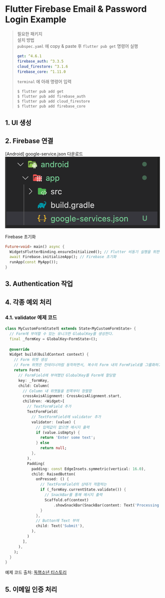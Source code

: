 # Flutter Firebase Email & Password Login Example

> 필요한 패키지  
> 설치 방법  
> `pubspec.yaml` 에 copy & paste 후 `flutter pub get` 명령어 실행
> ```yaml
> get: ^4.6.1
> firebase_auth: ^3.3.5
> cloud_firestore: ^3.1.6
> firebase_core: ^1.11.0
> ```
> `terminal` 에 아래 명령어 입력
> ```shell
> $ flutter pub add get
> $ flutter pub add firebase_auth
> $ flutter pub add cloud_firestore
> $ flutter pub add firebase_core
> ```
## 1. UI 생성

## 2. Firebase 연결
[Android]
google-service.json 다운로드  
<img src='assets/1.png'>

Firebase 초기화
```dart
Future<void> main() async {
  WidgetsFlutterBinding.ensureInitialized(); // Flutter 비동기 실행을 위한 코드
  await Firebase.initializeApp(); // Firebase 초기화
  runApp(const MyApp());
}
```

## 3. Authentication 작업

## 4. 각종 예외 처리
### 4.1. validator 예제 코드
```dart
class MyCustomFormState의 extends State<MyCustomFormState> {
  // Form에 부여할 수 있는 유니크한 GlobalKey를 생성한다.
  final _formKey = GlobalKey<FormState>();

  @override
  Widget build(BuildContext context) {
    // Form 위젯 생성
    // Form 위젯은 컨테이너처럼 동작하면서, 복수의 Form 내의 FormField를 그룹화하고 적합성을 확인함
    return Form(
      // FormField에 부여했던 GlobalKey를 Form에 할당함
      key: _formKey,
      child: Column(
        // Column 내 위젯들을 왼쪽부터 정렬함
        crossAxisAlignment: CrossAxisAlignment.start,
        children: <Widget>[
          // TextFormField 추가
          TextFormField(
            // TextFormField에 validator 추가
            validator: (value) {
              // 입력값이 없으면 메시지 출력
              if (value.isEmpty) {
                return 'Enter some text';
              } else
                return null;
            },
          ),
          Padding(
            padding: const EdgeInsets.symmetric(vertical: 16.0),
            child: RaisedButton(
              onPressed: () {
                // TextFormField의 상태가 적함하는
                if (_formKey.currentState.validate()) {
                  // SnackBar를 통해 메시지 출력
                  Scaffold.of(context)
                      .showSnackBar(SnackBar(content: Text('Processing Data')));
                }
              },
              // Button에 Text 부여
              child: Text('Submit'),
            ),
          )
        ],
      ),
    );
  }
}
```
예제 코드 출처:
[독행소년 티스토리](https://here4you.tistory.com/126)

## 5. 이메일 인증 처리